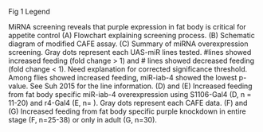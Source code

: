 Fig 1 Legend

MiRNA screening reveals that purple expression in fat body is critical for appetite control (A) Flowchart explaining screening process. (B) Schematic diagram of modified CAFE assay. (C) Summary of miRNA overexpression screening. Gray dots represent each UAS-miR lines tested. #lines showed increased feeding (fold change > 1) and # lines showed decreased feeding (fold change < 1). Need explanation for corrected significance threshold. Among flies showed increased feeding, miR-iab-4 showed the lowest p-value. See Suh 2015 for the line information. (D) and (E) Increased feeding from fat body specific miR-iab-4 overexpression using S1106-Gal4 (D, n = 11-20) and r4-Gal4 (E, n= ). Gray dots represent each CAFE data. (F) and (G) Increased feeding from fat body specific purple knockdown in entire stage (F, n=25-38) or only in adult (G, n=30).

